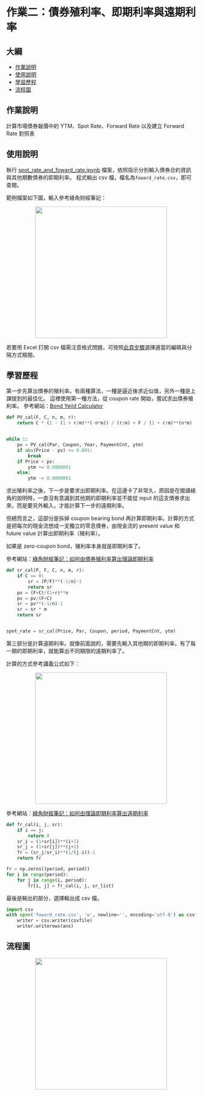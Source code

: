 作業二：債券殖利率、即期利率與遠期利率
===
## 大綱
- [作業說明](#作業說明)
- [使用說明](#使用說明)
- [學習歷程](#學習歷程)
- [流程圖](#流程圖)

## 作業說明

計算市場債券報價中的 YTM、Spot Rate、Forward Rate 以及建立 Forward Rate 對照表

## 使用說明

執行 [spot_rate_and_foward_rate.ipynb](https://github.com/manamimebom/Financial_Engineering/blob/master/HW2/spot_rate_and_foward_rate.ipynb) 檔案，依照指示分別輸入債券合約資訊與其他期數債券的即期利率。
程式輸出 csv 檔，檔名為``foward_rate.csv``，即可查閱。

範例檔案如下圖，輸入參考綠角財經筆記：

<p align="center">
<img src="https://i.imgur.com/vFk2NxT.png" width="350" >
</p>

若要用 Excel 打開 csv 檔需注意格式問題，可按照[此頁步驟](https://www.managertoday.com.tw/articles/view/55615)選擇適當的編碼與分隔方式檢閱。

## 學習歷程

第一步先算出債券的殖利率。有兩種算法，一種是逼近後求近似值，另外一種是上課提到的最佳化。
這裡使用第一種方法，從 coupon rate 開始，嘗試求出債券殖利率。
參考網站：[Bond Yeild Calculator](https://www.calkoo.com/en/ytm-calculator)

```python
def PV_cal(F, C, n, m, r):
    return C * (1 - (1 + r/m)**(-n*m)) / (r/m) + F / (1 + r/m)**(n*m)


while 1:
    pv = PV_cal(Par, Coupon, Year, PaymentCnt, ytm)
    if abs(Price - pv) <= 0.001:
        break
    if Price < pv:
        ytm += 0.0000001
    else:
        ytm -= 0.0000001
```

求出殖利率之後，下一步是要求出即期利率。在這邊卡了非常久，原因是在閱讀綠角的說明時，一直沒有意識到其他期的即期利率並不能從 input 的這支債券求出來，而是要另外輸入，才能計算下一步的遠期利率。

但總而言之，這部分是拆掉 coupon bearing bond 再計算即期利率。計算的方式是把每次的現金流想成一支獨立的零息債券，由現金流的 present value 和 future value 計算出即期利率（殖利率）。

如果是 zero-coupon bond，殖利率本身就是即期利率了。

參考網站：[綠角財經筆記：如何由債券殖利率算出理論即期利率](http://greenhornfinancefootnote.blogspot.com/2010/06/how-to-compute-theoretical-spot-rates.html)

```python
def sr_cal(P, F, C, n, m, r):
    if C == 0:
        sr = (P/F)**(-1/n)-1
        return sr
    pv = (F+C)/(1+r)**n
    pv = pv/(F+C)
    sr = pv**(-1/n)-1
    sr = sr * m
    return sr


spot_rate = sr_cal(Price, Par, Coupon, period, PaymentCnt, ytm)
```

第三部分是計算遠期利率。就像前面說的，需要先輸入其他期的即期利率。有了每一期的即期利率，就能算出不同期限的遠期利率了。

計算的方式參考講義公式如下：

<p align="center">
<img src="https://i.imgur.com/0nxwrq6.png" width="350" >
</p>

參考網站：[綠角財經筆記：如何由理論即期利率算出遠期利率](http://greenhornfinancefootnote.blogspot.com/2010/08/how-to-compute-forward-rates-from.html)

```python
def fr_cal(i, j, sr):
    if i == j:
        return 0
    sr_i = (1+sr[i])**(i+1)
    sr_j = (1+sr[j])**(j+1)
    fr = (sr_j/sr_i)**(1/(j-i))-1
    return fr

fr = np.zeros((period, period))
for i in range(period):
    for j in range(i, period):
        fr[i, j] = fr_cal(i, j, sr_list)
```

最後是輸出的部分，選擇輸出成 csv 檔。

```python
import csv
with open('foward_rate.csv', 'w', newline='', encoding='utf-8') as csvfile:
    writer = csv.writer(csvfile)
    writer.writerows(ans)
```

## 流程圖


<p align="center">
<img src="https://i.imgur.com/pE1OYLz.png" width="350" >
</p>

